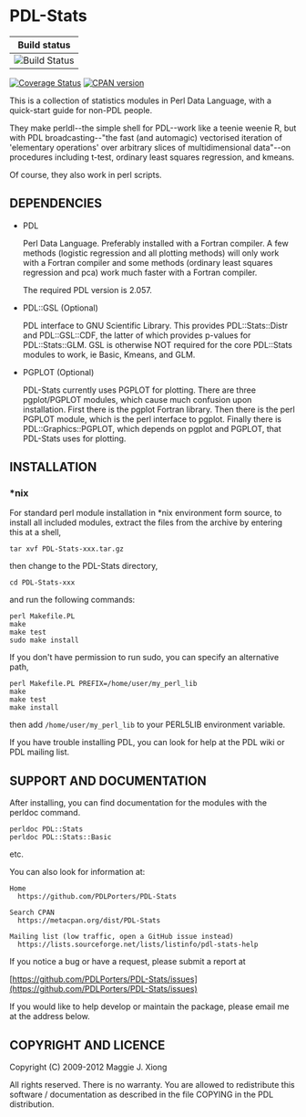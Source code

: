 # PDL-Stats

|  Build status |
| ------------- |
| ![Build Status](https://github.com/PDLPorters/PDL-Stats/workflows/perl/badge.svg?branch=master) |

[![Coverage Status](https://coveralls.io/repos/PDLPorters/PDL-Stats/badge.svg?branch=master&service=github)](https://coveralls.io/github/PDLPorters/PDL-Stats?branch=master)
[![CPAN version](https://badge.fury.io/pl/PDL-Stats.svg)](https://metacpan.org/pod/PDL::Stats)


This is a collection of statistics modules in Perl Data Language, with a quick-start guide for non-PDL people.

They make perldl--the simple shell for PDL--work like a teenie weenie R, but with PDL broadcasting--"the fast (and automagic) vectorised iteration of 'elementary operations' over arbitrary slices of multidimensional data"--on procedures including t-test, ordinary least squares regression, and kmeans.

Of course, they also work in perl scripts.

## DEPENDENCIES

- PDL

  Perl Data Language. Preferably installed with a Fortran compiler. A
  few methods (logistic regression and all plotting methods) will only
  work with a Fortran compiler and some methods (ordinary least squares
  regression and pca) work much faster with a Fortran compiler.

  The required PDL version is 2.057.

- PDL::GSL (Optional)

  PDL interface to GNU Scientific Library. This provides PDL::Stats::Distr
  and PDL::GSL::CDF, the latter of which provides p-values for
  PDL::Stats::GLM. GSL is otherwise NOT required for the core PDL::Stats
  modules to work, ie Basic, Kmeans, and GLM.

- PGPLOT (Optional)

  PDL-Stats currently uses PGPLOT for plotting. There are
  three pgplot/PGPLOT modules, which cause much confusion upon
  installation. First there is the pgplot Fortran library. Then there is
  the perl PGPLOT module, which is the perl interface to pgplot. Finally
  there is PDL::Graphics::PGPLOT, which depends on pgplot and PGPLOT,
  that PDL-Stats uses for plotting.

## INSTALLATION

### \*nix

For standard perl module installation in \*nix environment form source, to install all included modules, extract the files from the archive by entering this at a shell,

    tar xvf PDL-Stats-xxx.tar.gz

then change to the PDL-Stats directory,

    cd PDL-Stats-xxx

and run the following commands:

    perl Makefile.PL
    make
    make test
    sudo make install

If you don't have permission to run sudo, you can specify an alternative path,

    perl Makefile.PL PREFIX=/home/user/my_perl_lib
    make
    make test
    make install

then add `/home/user/my_perl_lib` to your PERL5LIB environment variable.

If you have trouble installing PDL, you can look for help at the PDL wiki or PDL mailing list.

## SUPPORT AND DOCUMENTATION

After installing, you can find documentation for the modules with the
perldoc command.

    perldoc PDL::Stats
    perldoc PDL::Stats::Basic

etc.

You can also look for information at:

    Home
      https://github.com/PDLPorters/PDL-Stats

    Search CPAN
      https://metacpan.org/dist/PDL-Stats

    Mailing list (low traffic, open a GitHub issue instead)
      https://lists.sourceforge.net/lists/listinfo/pdl-stats-help

If you notice a bug or have a request, please submit a report at

[https://github.com/PDLPorters/PDL-Stats/issues](https://github.com/PDLPorters/PDL-Stats/issues)

If you would like to help develop or maintain the package, please email me at the address below.

## COPYRIGHT AND LICENCE

Copyright (C) 2009-2012 Maggie J. Xiong  <maggiexyz users.sourceforge.net>

All rights reserved. There is no warranty. You are allowed to redistribute this software / documentation as described in the file COPYING in the PDL distribution.
